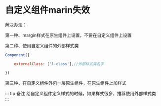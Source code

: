 # 自定义组件marin失效

解决办法：

第一种、margin样式在原生组件上设置，不要在自定义组件上设置

第二种、使用自定义组件的外部样式类

```js
Component({

    externalClass: ['l-class'],//外部样式类名字

})
```

第三种、在自定义组件外包一层原生组件，在原生组件上加样式

::: tip 备注
给自定义组件定义样式的时候，如果样式很多，推荐使用外部样式类
:::
